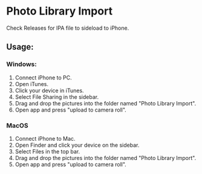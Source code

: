 # Photo Library Import

Check Releases for IPA file to sideload to iPhone.

## Usage:

### Windows:

1. Connect iPhone to PC.
2. Open iTunes.
3. Click your device in iTunes.
4. Select File Sharing in the sidebar.
5. Drag and drop the pictures into the folder named "Photo Library Import".
6. Open app and press "upload to camera roll".

### MacOS

1. Connect iPhone to Mac.
2. Open Finder and click your device on the sidebar.
3. Select Files in the top bar.
4. Drag and drop the pictures into the folder named "Photo Library Import".
5. Open app and press "upload to camera roll".
